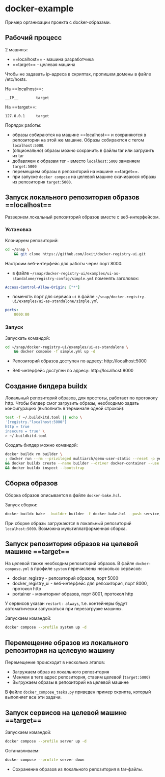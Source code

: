 # docker-example

Пример организации проекта с docker-образами.

## Рабочий процесс

2 машины:

- ==localhost== - машина разработчика
- ==target== - целевая машина

Чтобы не задавать ip-адреса в скриптах, пропишем домены в файле /etc/hosts.

На ==localhost==:

```
__IP__        target
```

На ==target==:

```
127.0.0.1     target
```

Порядок работы:

- образы собираются на машине ==localhost== и сохраняются в репозитории на этой же машине. Образы собираются с тегом `localhost:5000`.
- (опционально) образы можно сохранить в файлы tar или загрузить из tar
- добавляем к образам тег - вместо `localhost:5000` заменяем `target:5000`
- перемещаем образы в репозиторий на машине ==target==.
- при запуске `docker compose` на целевой машине скачиваюся образы из репозитория `target:5000`.

## Запуск локального репозитория образов ==localhost==

Развернем локальный репозиторий образов вместе с веб-интерфейсом.

### Установка

Клонируем репозиторий:

```sh
cd ~/snap \
	&& git clone https://github.com/Joxit/docker-registry-ui.git
```

Настроим веб-интерфейс для работы через порт 8000.

- в файле `~/snap/docker-registry-ui/examples/ui-as-standalone/registry-config/simple.yml` поменять заголовок:

```yml
Access-Control-Allow-Origin: ["*"]
```

- поменять порт для сервиса `ui` в файле `~/snap/docker-registry-ui/examples/ui-as-standalone/simple.yml`

```yml
ports:
	8000:80
```

### Запуск

Запускать командой:

```sh
cd ~/snap/docker-registry-ui/examples/ui-as-standalone \
	&& docker compose -f simple.yml up -d
```

- Репозиторий образов доступен по адресу: http://localhost:5000

- Веб-интерфейс доступен по адресу: http://localhost:8000

## Создание билдера buildx

Локальный репозиторий образов, для простоты, работает по протоколу http. Чтобы билдер смог загрузить образы, необходимо задать конфигурацию (выполнить в терминале одной строкой):

```sh
test -f ~/.buildkitd.toml || echo \
'[registry."localhost:5000"]
http = true
insecure = true' \
> ~/.buildkitd.toml
```

Создать билдер можно командой:

```sh
docker buildx rm builder \
; docker run --rm --privileged multiarch/qemu-user-static --reset -p yes \
&& docker buildx create --name builder --driver docker-container --use --driver-opt network=host --config ~/.buildkitd.toml \
&& docker buildx inspect --bootstrap
```

## Сборка образов

Сборка образов описывается в файле `docker-bake.hcl`.

Запуск сборки:

```sh
docker buildx bake --builder builder -f docker-bake.hcl --push service_group
```

При сборке образы загружаются в локальный репозиторий `localhost:5000`. Возможна мультиплатформенная сборка.

## Запуск репозитория образов на целевой машине ==target==

На целевой также необходим репозиторий образов. В файле `docker-compose.yml` в профиле `system` перечислены несколько сервисов:

- docker_registry - репозиторий образов, порт 5000
- docker_registry_ui - веб-интерфейс для репозитория, порт 8000, протокол http
- portainer - мониторинг образов, порт 8001, протокол http

У сервисов указан `restart: always`, т.е. контейнеры будут автоматически запускаться при перезагрузке машины.

Запускаем командой:

```sh
docker compose --profile system up -d
```

## Перемещение образов из локального репозитория на целевую машину

Перемещение происходит в несколько этапов:

- Загружаем образ из локального репозитория
- Меняем в теге адрес репозитория, ставим целевой (`target:5000`)
- Выгружаем образы в репозиторий на целевой машине

В файле `docker_compose_tasks.py` приведен пример скрипта, который выполняет все эти задачи.

## Запуск сервисов на целевой машине ==target==

Запускаем командой:

```sh
docker compose --profile server up -d
```

Останавливаем:

```sh
docker compose --profile server down
```

- Сохранение образов из локального репозитория в tar-файлы.
